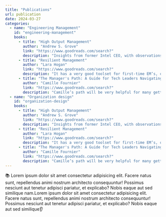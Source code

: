 ```yaml
---
title: "Publications"
url: publication
date: 2024-03-27
categories:
  - name: "Engineering Management"
    id: "engineering-management"
    books:
      - title: "High Output Management"
        author: "Andrew S. Grove"
        link: "https://www.goodreads.com/search?"
        description: "Insights from former Intel CEO, with observations on how to make an organization effective at scale. Great insights on the importance of culture, leadership, and decision-making, and how to manage people and teams to maximize productivity (for the overall organization)."
      - title: "Resilient Management"
        author: "Lara Hogan"
        link: "https://www.goodreads.com/search?"
        description: "It has a very good toolset for first-time EM’s, or for anyone that wants to review some proven ways of working. It is structured in 5 chapters (“Meet your team”, “Grow your teammates”, “Set clear expectations”, “Communicate Effectively” and “Build resiliency”), and it’s full of good tips, with a human-centric approach. Very useful for these turbulent times!"
      - title: "The Manager's Path: A Guide for Tech Leaders Navigating Growth and Change"
        author: "Camille Fournier"
        link: "https://www.goodreads.com/search?"
        description: "Camille’s path will be very helpful for many getting into the technical management track. She went from Tech Lead to CTO - and describes the challenges as she switched roles. It served me to realize that once you’re managing people - that has to be the main priority, and the IC track (ie: fixing problems, developing) comes to a second place, or you end being a very weak and non present manager."
  - name: "Organization design"
    id: "organization-design"
    books:
      - title: "High Output Management"
        author: "Andrew S. Grove"
        link: "https://www.goodreads.com/search?"
        description: "Insights from former Intel CEO, with observations on how to make an organization effective at scale. Great insights on the importance of culture, leadership, and decision-making, and how to manage people and teams to maximize productivity (for the overall organization)."
      - title: "Resilient Management"
        author: "Lara Hogan"
        link: "https://www.goodreads.com/search?"
        description: "It has a very good toolset for first-time EM’s, or for anyone that wants to review some proven ways of working. It is structured in 5 chapters (“Meet your team”, “Grow your teammates”, “Set clear expectations”, “Communicate Effectively” and “Build resiliency”), and it’s full of good tips, with a human-centric approach. Very useful for these turbulent times!"
      - title: "The Manager's Path: A Guide for Tech Leaders Navigating Growth and Change"
        author: "Camille Fournier"
        link: "https://www.goodreads.com/search?"
        description: "Camille’s path will be very helpful for many getting into the technical management track. She went from Tech Lead to CTO - and describes the challenges as she switched roles. It served me to realize that once you’re managing people - that has to be the main priority, and the IC track (ie: fixing problems, developing) comes to a second place, or you end being a very weak and non present manager."
---
```


📚 Lorem ipsum dolor sit amet consectetur adipisicing elit. Facere natus sunt, repellendus animi nostrum architecto consequuntur! Possimus nesciunt aut tenetur adipisci pariatur, et explicabo? Nobis eaque aut sed similique nam.Lorem ipsum dolor sit amet consectetur adipisicing elit. Facere natus sunt, repellendus animi nostrum architecto consequuntur! Possimus nesciunt aut tenetur adipisci pariatur, et explicabo? Nobis eaque aut sed similique👂
